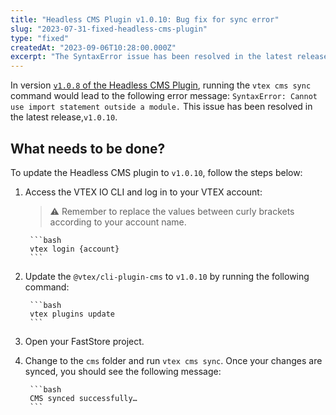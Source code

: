 ```yaml
---
title: "Headless CMS Plugin v1.0.10: Bug fix for sync error"
slug: "2023-07-31-fixed-headless-cms-plugin"
type: "fixed"
createdAt: "2023-09-06T10:28:00.000Z"
excerpt: "The SyntaxError issue has been resolved in the latest release,`v1.0.10`"
---
```


In version [`v1.0.8` of the Headless CMS Plugin](https://developers.vtex.com/updates/release-notes/2023-07-31-improved-headless-cms-plugin), running the `vtex cms sync` command would lead to the following error message: `SyntaxError: Cannot use import statement outside a module.` This issue has been resolved in the latest release,`v1.0.10`.

## What needs to be done?

To update the Headless CMS plugin to `v1.0.10`, follow the steps below:

1. Access the VTEX IO CLI and log in to your VTEX account:

    > ⚠️  Remember to replace the values between curly brackets according to your account name.

        ```bash
        vtex login {account}
        ```

2. Update the `@vtex/cli-plugin-cms` to `v1.0.10` by running the following command:

        ```bash
        vtex plugins update
        ```

3. Open your FastStore project.
4. Change to the `cms` folder and run `vtex cms sync`. Once your changes are synced, you should see the following message:

        ```bash
        CMS synced successfully…
        ```
